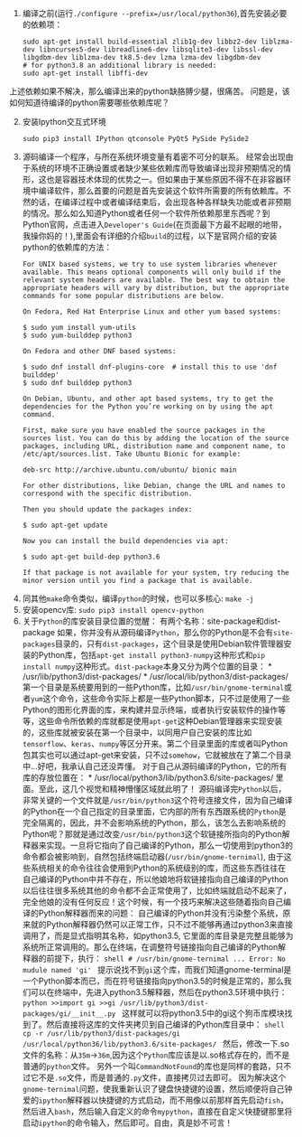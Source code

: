 1. 编译之前(运行`./configure --prefix=/usr/local/python36`),首先安装必要的依赖项：
	```shell
	sudo apt-get install build-essential zlib1g-dev libbz2-dev liblzma-dev libncurses5-dev libreadline6-dev libsqlite3-dev libssl-dev libgdbm-dev liblzma-dev tk8.5-dev lzma lzma-dev libgdbm-dev
	# for python3.8 an additional library is needed:
	sudo apt-get install libffi-dev
	```
上述依赖如果不解决，那么编译出来的python缺胳膊少腿，很痛苦。
问题是，该如何知道待编译的python需要哪些依赖库呢？

2. 安装Ipython交互式环境
	```shell
	sudo pip3 install IPython qtconsole PyQt5 PySide PySide2
	```
3. 源码编译一个程序，与所在系统环境变量有着密不可分的联系。
	经常会出现由于系统的环境不正确设置或者缺少某些依赖库而导致编译出现非预期情况的情形，这也是容器技术体现的优势之一。但如果由于某些原因不得不在非容器环境中编译软件，那么首要的问题是首先安装这个软件所需要的所有依赖库。不然的话，在编译过程中或者编译结束后，会出现各种各样缺失功能或者非预期的情况。那么如么知道Python或者任何一个软件所依赖那里东西呢？到Python官网，点击进入`Developer's Guide`(在页面最下方最不起眼的地带，我操你妈的！),里面会有详细的介绍`build`的过程，以下是官网介绍的安装python的依赖库的方法：
	```shell
	For UNIX based systems, we try to use system libraries whenever available. This means optional components will only build if the relevant system headers are available. The best way to obtain the appropriate headers will vary by distribution, but the appropriate commands for some popular distributions are below.

	On Fedora, Red Hat Enterprise Linux and other yum based systems:

	$ sudo yum install yum-utils
	$ sudo yum-builddep python3

	On Fedora and other DNF based systems:

	$ sudo dnf install dnf-plugins-core  # install this to use 'dnf builddep'
	$ sudo dnf builddep python3

	On Debian, Ubuntu, and other apt based systems, try to get the dependencies for the Python you’re working on by using the apt command.

	First, make sure you have enabled the source packages in the sources list. You can do this by adding the location of the source packages, including URL, distribution name and component name, to /etc/apt/sources.list. Take Ubuntu Bionic for example:

	deb-src http://archive.ubuntu.com/ubuntu/ bionic main

	For other distributions, like Debian, change the URL and names to correspond with the specific distribution.

	Then you should update the packages index:

	$ sudo apt-get update

	Now you can install the build dependencies via apt:

	$ sudo apt-get build-dep python3.6

	If that package is not available for your system, try reducing the minor version until you find a package that is available.
	```
4. 同其他`make`命令类似，编译`python`的时候，也可以多核心: `make -j`
5. 安装opencv库: `sudo pip3 install opencv-python`
6. 关于`Python`的库安装目录位置的觉醒：
	有两个名称：site-package和dist-package
	如果，你并没有从源码编译`Python`，那么你的Python是不会有`site-packages`目录的，只有`dist-packages`，这个目录是使用Debian软件管理器安装的Python库，包括`apt-get install python3-numpy`这种形式和`pip install numpy`这种形式。`dist-package`本身又分为两个位置的目录：
		* /usr/lib/python3/dist-packages/
		* /usr/local/lib/python3/dist-packages/
	第一个目录是系统要用到的一些Python库，比如`/usr/bin/gnome-terminal`或者`yum`这个命令，这些命令实际上都是一些Python脚本，只不过是使用了一些Python的图形化界面的库，来构建并显示终端，或者执行安装软件的操作等等，这些命令所依赖的库就都是使用`apt-get`这种Debian管理器来实现安装的，这些库就被安装在第一个目录中，以同用户自己安装的库比如`tensorflow`、`keras`、`numpy`等区分开来。第二个目录里面的库或者叫Python包其实也可以通过apt-get来安装，只不过`somehow`，它就被放在了第二个目录中...好吧，我承认自己还没弄懂。
	对于自己从源码编译的Python，它的所有库的存放位置在：
		* /usr/local/python3/lib/python3.6/site-packages/
	里面。至此，这几个视觉和精神懵懂区域就此明了！
	源码编译完`Python`以后，非常关键的一个文件就是`/usr/bin/python3`这个符号连接文件，因为自己编译的Python在一个自己指定的目录里面，它内部的所有东西跟系统的`Python`是完全隔离的，因此，并不会影响系统的Python，那么，该怎么去影响系统的Python呢？那就是通过改变`/usr/bin/python3`这个软链接所指向的Python解释器来实现。一旦将它指向了自己编译的Python，那么一切使用到python3的命令都会被影响到，自然包括终端启动器(`/usr/bin/gnome-ternimal`), 由于这些系统相关的命令往往会使用到Python的系统级别的库，而这些东西往往在自己编译的Python中并不存在，所以他娘地将软链接指向自己编译的Python以后往往很多系统其他的命令都不会正常使用了，比如终端就启动不起来了，完全他娘的没有任何反应！这个时候，有一个技巧来解决这些随着指向自己编译的Python解释器而来的问题：
		自己编译的Python并没有污染整个系统，原来就的Python解释器仍然可以正常工作，只不过不能够再通过python3来直接调用了，而是显式指明其名称，如python3.5, 它里面的库目录是完整且能够为系统所正常调用的。那么在终端，在调整符号链接指向自己编译的Python解释器的前提下，执行：
		```shell
		# /usr/bin/gnome-ternimal
		...
		Error: No mudule named 'gi'
		```
	提示说找不到`gi`这个库，而我们知道gnome-terminal是一个Python脚本而已，而在符号链接指向python3.5的时候是正常的，那么我们可以在终端中，先进入python3.5解释器，然后在python3.5环境中执行：
		```python
		>>import gi
		>>gi
			/usr/lib/python3/dist-packages/gi/__init__.py
		```
	这样就可以将python3.5中的gi这个狗币库模块找到了。然后直接将这库的文件夹拷贝到自己编译的Python库目录中：
		```shell
		cp -r /usr/lib/python3/dist-packages/gi /usr/local/python36/lib/python3.6/site-packages/
		```
	然后，修改一下.so文件的名称：从`35m`->`36m`,因为这个`Python`库应该是以.so格式存在的，而不是普通的`python`文件。
	另外一个叫`CommandNotFound`的库也是同样的套路，只不过它不是`.so`文件，而是普通的`.py`文件，直接拷贝过去即可。
	因为解决这个`gnome-ternimal`问题，使我重新认识了键盘快捷键的设置，然后顺便将自己钟爱的`ipython`解释器以快捷键的方式启动，而不用像以前那样首先启动`fish`，然后进入`bash`，然后输入自定义的命令`mypython`，直接在自定义快捷键那里将启动`ipython`的命令输入，然后即可。自由，真是妙不可言！
	
	
	
	
	
	
	
	
	
	

